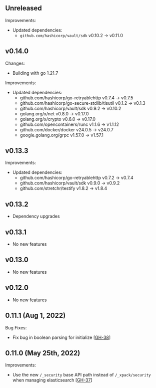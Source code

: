 ## Unreleased
Improvements:
* Updated dependencies:
  * `github.com/hashicorp/vault/sdk` v0.10.2 -> v0.11.0

## v0.14.0
Changes:
* Building with go 1.21.7

Improvements:
* Updated dependencies:
  * github.com/hashicorp/go-retryablehttp v0.7.4 -> v0.7.5
  * github.com/hashicorp/go-secure-stdlib/tlsutil v0.1.2 -> v0.1.3
  * github.com/hashicorp/vault/sdk v0.9.2 -> v0.10.2
  * golang.org/x/net v0.8.0 -> v0.17.0
  * golang.org/x/crypto v0.6.0 -> v0.17.0
  * github.com/opencontainers/runc v1.1.6 -> v1.1.12
  * github.com/docker/docker v24.0.5 -> v24.0.7
  * google.golang.org/grpc v1.57.0 -> v1.57.1

## v0.13.3
Improvements:
* Updated dependencies:
  * github.com/hashicorp/go-retryablehttp v0.7.2 -> v0.7.4
  * github.com/hashicorp/vault/sdk v0.9.0 -> v0.9.2
  * github.com/stretchr/testify v1.8.2 -> v1.8.4

## v0.13.2
* Dependency upgrades 

## v0.13.1
* No new features

## v0.13.0
* No new features

## v0.12.0
* No new features

## 0.11.1 (Aug 1, 2022)

Bug Fixes:
* Fix bug in boolean parsing for initialize [[GH-38](https://github.com/hashicorp/vault-plugin-database-elasticsearch/pull/38)]

## 0.11.0 (May 25th, 2022)

Improvements:
* Use the new `/_security` base API path instead of `/_xpack/security` when managing elasticsearch [[GH-37](https://github.com/hashicorp/vault-plugin-database-elasticsearch/pull/37)]
